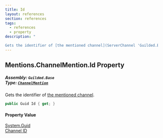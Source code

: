 ```yaml
---
title: Id
layout: references
section: references
tags:
  - references
  - property
description: "

Gets the identifier of [the mentioned channel](ServerChannel 'Guilded.Base.Servers.ServerChannel')."
---
```


## Mentions.ChannelMention.Id Property
##### **Assembly:** `Guilded.Base`<br/>**Type:** [`ChannelMention`](Mentions.ChannelMention 'Guilded.Base.Content.Mentions.ChannelMention')

Gets the identifier of [the mentioned channel](ServerChannel 'Guilded.Base.Servers.ServerChannel').

```csharp
public Guid Id { get; }
```

#### Property Value
[System.Guid](https://docs.microsoft.com/en-us/dotnet/api/System.Guid 'System.Guid')  
[Channel ID](ServerChannel.Id 'Guilded.Base.Servers.ServerChannel.Id')